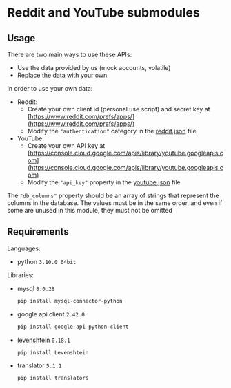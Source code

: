 # Reddit and YouTube submodules

## Usage

There are two main ways to use these APIs:

- Use the data provided by us (mock accounts, volatile)
- Replace the data with your own

In order to use your own data:

- Reddit:
  - Create your own client id (personal use script) and secret key at [https://www.reddit.com/prefs/apps/](https://www.reddit.com/prefs/apps/)
  - Modify the `"authentication"` category in the [reddit.json](config/reddit.json) file
- YouTube:
  - Create your own API key at [https://console.cloud.google.com/apis/library/youtube.googleapis.com](https://console.cloud.google.com/apis/library/youtube.googleapis.com)
  - Modify the `"api_key"` property in the [youtube.json](config/youtube.json) file

The `"db_columns"` property should be an array of strings that represent the columns in the database. The values must be in the same order, and even if some are unused in this module, they must not be omitted

## Requirements

Languages:

- python `3.10.0 64bit`

Libraries:

- mysql `8.0.28`

    ```bash
    pip install mysql-connector-python
    ```

- google api client `2.42.0`

    ```bash
    pip install google-api-python-client
    ```

- levenshtein `0.18.1`

    ```bash
    pip install Levenshtein
    ```

- translator `5.1.1`

    ```bash
    pip install translators
    ```
